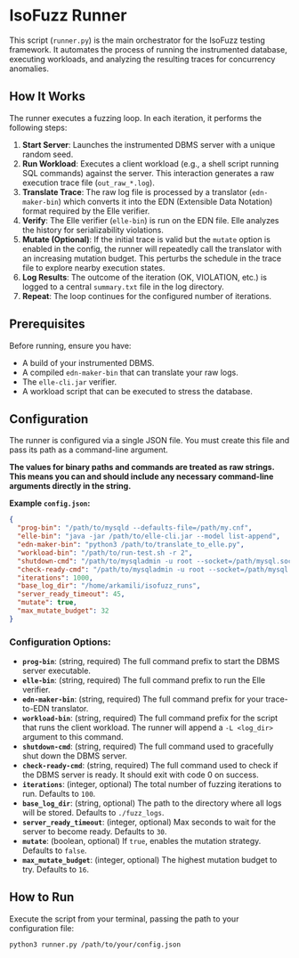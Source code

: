 # IsoFuzz Runner

This script (`runner.py`) is the main orchestrator for the IsoFuzz testing framework. It automates the process of running the instrumented database, executing workloads, and analyzing the resulting traces for concurrency anomalies.

## How It Works

The runner executes a fuzzing loop. In each iteration, it performs the following steps:

1.  **Start Server**: Launches the instrumented DBMS server with a unique random seed.
2.  **Run Workload**: Executes a client workload (e.g., a shell script running SQL commands) against the server. This interaction generates a raw execution trace file (`out_raw_*.log`).
3.  **Translate Trace**: The raw log file is processed by a translator (`edn-maker-bin`) which converts it into the EDN (Extensible Data Notation) format required by the Elle verifier.
4.  **Verify**: The Elle verifier (`elle-bin`) is run on the EDN file. Elle analyzes the history for serializability violations.
5.  **Mutate (Optional)**: If the initial trace is valid but the `mutate` option is enabled in the config, the runner will repeatedly call the translator with an increasing mutation budget. This perturbs the schedule in the trace file to explore nearby execution states.
6.  **Log Results**: The outcome of the iteration (OK, VIOLATION, etc.) is logged to a central `summary.txt` file in the log directory.
7.  **Repeat**: The loop continues for the configured number of iterations.

## Prerequisites

Before running, ensure you have:
- A build of your instrumented DBMS.
- A compiled `edn-maker-bin` that can translate your raw logs.
- The `elle-cli.jar` verifier.
- A workload script that can be executed to stress the database.

## Configuration

The runner is configured via a single JSON file. You must create this file and pass its path as a command-line argument.

**The values for binary paths and commands are treated as raw strings. This means you can and should include any necessary command-line arguments directly in the string.**

**Example `config.json`:**
```json
{
  "prog-bin": "/path/to/mysqld --defaults-file=/path/my.cnf",
  "elle-bin": "java -jar /path/to/elle-cli.jar --model list-append",
  "edn-maker-bin": "python3 /path/to/translate_to_elle.py",
  "workload-bin": "/path/to/run-test.sh -r 2",
  "shutdown-cmd": "/path/to/mysqladmin -u root --socket=/path/mysql.sock shutdown",
  "check-ready-cmd": "/path/to/mysqladmin -u root --socket=/path/mysql.sock ping",
  "iterations": 1000,
  "base_log_dir": "/home/arkamili/isofuzz_runs",
  "server_ready_timeout": 45,
  "mutate": true,
  "max_mutate_budget": 32
}
```

### Configuration Options:

- **`prog-bin`**: (string, required) The full command prefix to start the DBMS server executable.
- **`elle-bin`**: (string, required) The full command prefix to run the Elle verifier.
- **`edn-maker-bin`**: (string, required) The full command prefix for your trace-to-EDN translator.
- **`workload-bin`**: (string, required) The full command prefix for the script that runs the client workload. The runner will append a `-L <log_dir>` argument to this command.
- **`shutdown-cmd`**: (string, required) The full command used to gracefully shut down the DBMS server.
- **`check-ready-cmd`**: (string, required) The full command used to check if the DBMS server is ready. It should exit with code 0 on success.
- **`iterations`**: (integer, optional) The total number of fuzzing iterations to run. Defaults to `100`.
- **`base_log_dir`**: (string, optional) The path to the directory where all logs will be stored. Defaults to `./fuzz_logs`.
- **`server_ready_timeout`**: (integer, optional) Max seconds to wait for the server to become ready. Defaults to `30`.
- **`mutate`**: (boolean, optional) If `true`, enables the mutation strategy. Defaults to `false`.
- **`max_mutate_budget`**: (integer, optional) The highest mutation budget to try. Defaults to `16`.

## How to Run

Execute the script from your terminal, passing the path to your configuration file:

```bash
python3 runner.py /path/to/your/config.json
```